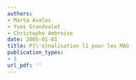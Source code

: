 ```yaml
---
authors: 
- Marta Avalos
- Yves Grandvalet
- Christophe Ambroise
date: 2005-01-01
title: P{\'e}nalisation l1 pour les MAG
publication_types:
- 1
url_pdf: ''
---
```

